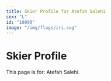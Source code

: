 ```yaml
---
title: Skier Profile for Atefah Salehi
sex: "L"
id: "10890"
image: "/img/flags/iri.svg" 
---
```


# Skier Profile

This page is for: Atefah Salehi.
    